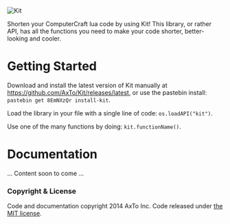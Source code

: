 ![Kit](http://assets.gingergaming.com/img/kit/logo.png)

Shorten your ComputerCraft lua code by using Kit! This library, or rather API, has all the functions you need to make your code shorter, better-looking and cooler.

# Getting Started
Download and install the latest version of Kit manually at https://github.com/AxTo/Kit/releases/latest, or use the pastebin install: `pastebin get 8EmNXzQr install-kit`.

Load the library in your file with a single line of code: `os.loadAPI("kit")`.

Use one of the many functions by doing: `kit.functionName()`.

# Documentation

... Content soon to come ...

### Copyright & License ###
Code and documentation copyright 2014 AxTo Inc. Code released under [the MIT license](https://github.com/AxTo/Kit/blob/master/LICENSE "The MIT License.").
